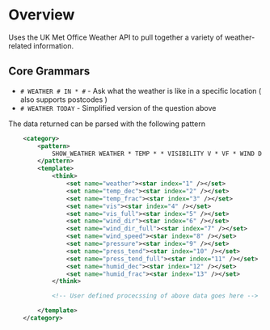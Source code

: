 # Overview
Uses the UK Met Office Weather API to pull together a variety of weather-related information.

## Core Grammars

* `# WEATHER # IN * #` - Ask what the weather is like in a specific location ( also supports postcodes )
* `# WEATHER TODAY` - Simplified version of the question above

The data returned can be parsed with the following pattern

```xml
    <category>
        <pattern>
            SHOW_WEATHER WEATHER * TEMP * * VISIBILITY V * VF * WIND D * DF * S * PRESSURE P * PT * PTF * HUMIDITY * *
        </pattern>
        <template>
            <think>
                <set name="weather"><star index="1" /></set>
                <set name="temp_dec"><star index="2" /></set>
                <set name="temp_frac"><star index="3" /></set>
                <set name="vis"><star index="4" /></set>
                <set name="vis_full"><star index="5" /></set>
                <set name="wind_dir"><star index="6" /></set>
                <set name="wind_dir_full"><star index="7" /></set>
                <set name="wind_speed"><star index="8" /></set>
                <set name="pressure"><star index="9" /></set>
                <set name="press_tend"><star index="10" /></set>
                <set name="press_tend_full"><star index="11" /></set>
                <set name="humid_dec"><star index="12" /></set>
                <set name="humid_frac"><star index="13" /></set>
            </think>

            <!-- User defined procecssing of above data goes here -->

        </template>
    </category>

```